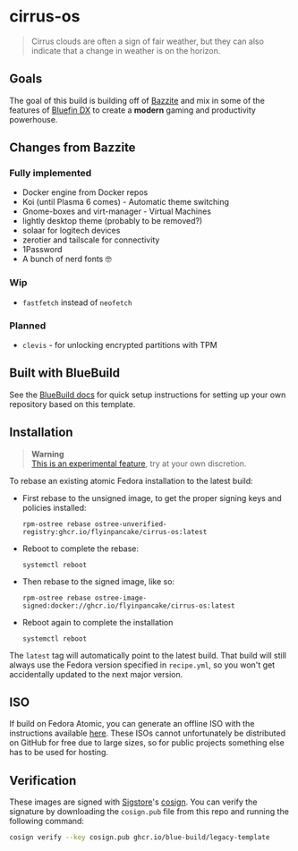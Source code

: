 # cirrus-os

> Cirrus clouds are often a sign of fair weather, but they can also indicate that a change in weather is on the horizon.

## Goals

The goal of this build is building off of [Bazzite](https://github.com/ublue-os/bazzite) and mix in some of the features of [Bluefin DX](https://github.com/ublue-os/bluefin) to create a **modern** gaming and productivity powerhouse.

## Changes from Bazzite

### Fully implemented
- Docker engine from Docker repos
- Koi (until Plasma 6 comes) - Automatic theme switching
- Gnome-boxes and virt-manager - Virtual Machines
- lightly desktop theme (probably to be removed?)
- solaar for logitech devices
- zerotier and tailscale for connectivity
- 1Password
- A bunch of nerd fonts 🤓

### Wip
- `fastfetch` instead of `neofetch`

### Planned
- `clevis` - for unlocking encrypted partitions with TPM

## Built with BlueBuild

See the [BlueBuild docs](https://blue-build.org/how-to/setup/) for quick setup instructions for setting up your own repository based on this template.


## Installation

> **Warning**  
> [This is an experimental feature](https://www.fedoraproject.org/wiki/Changes/OstreeNativeContainerStable), try at your own discretion.

To rebase an existing atomic Fedora installation to the latest build:

- First rebase to the unsigned image, to get the proper signing keys and policies installed:
  ```
  rpm-ostree rebase ostree-unverified-registry:ghcr.io/flyinpancake/cirrus-os:latest
  ```
- Reboot to complete the rebase:
  ```
  systemctl reboot
  ```
- Then rebase to the signed image, like so:
  ```
  rpm-ostree rebase ostree-image-signed:docker://ghcr.io/flyinpancake/cirrus-os:latest
  ```
- Reboot again to complete the installation
  ```
  systemctl reboot
  ```

The `latest` tag will automatically point to the latest build. That build will still always use the Fedora version specified in `recipe.yml`, so you won't get accidentally updated to the next major version.

## ISO

If build on Fedora Atomic, you can generate an offline ISO with the instructions available [here](https://blue-build.org/learn/universal-blue/#fresh-install-from-an-iso). These ISOs cannot unfortunately be distributed on GitHub for free due to large sizes, so for public projects something else has to be used for hosting.

## Verification

These images are signed with [Sigstore](https://www.sigstore.dev/)'s [cosign](https://github.com/sigstore/cosign). You can verify the signature by downloading the `cosign.pub` file from this repo and running the following command:

```bash
cosign verify --key cosign.pub ghcr.io/blue-build/legacy-template
```
